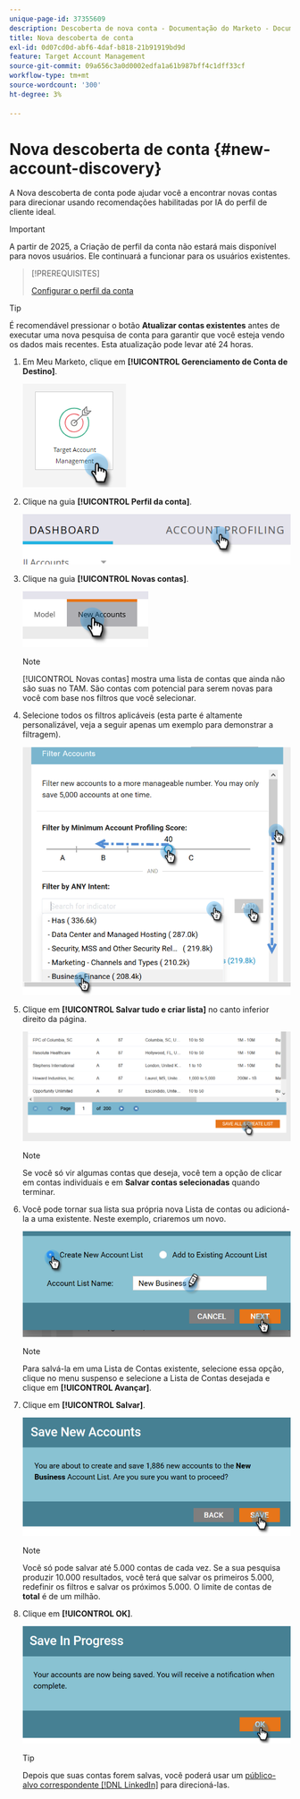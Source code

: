 ```yaml
---
unique-page-id: 37355609
description: Descoberta de nova conta - Documentação do Marketo - Documentação do produto
title: Nova descoberta de conta
exl-id: 0d07cd0d-abf6-4daf-b818-21b91919bd9d
feature: Target Account Management
source-git-commit: 09a656c3a0d0002edfa1a61b987bff4c1dff33cf
workflow-type: tm+mt
source-wordcount: '300'
ht-degree: 3%

---
```


# Nova descoberta de conta {#new-account-discovery}

A Nova descoberta de conta pode ajudar você a encontrar novas contas para direcionar usando recomendações habilitadas por IA do perfil de cliente ideal.

>[!IMPORTANT]
>
>A partir de 2025, a Criação de perfil da conta não estará mais disponível para novos usuários. Ele continuará a funcionar para os usuários existentes.

>[!PREREQUISITES]
>
>[Configurar o perfil da conta](/help/marketo/product-docs/target-account-management/account-profiling/setting-up-account-profiling.md)

>[!TIP]
>
>É recomendável pressionar o botão **Atualizar contas existentes** antes de executar uma nova pesquisa de conta para garantir que você esteja vendo os dados mais recentes. Esta atualização pode levar até 24 horas.

1. Em Meu Marketo, clique em **[!UICONTROL Gerenciamento de Conta de Destino]**.

   ![](assets/new-account-discovery-1.png)

1. Clique na guia **[!UICONTROL Perfil da conta]**.

   ![](assets/two-2.png)

1. Clique na guia **[!UICONTROL Novas contas]**.

   ![](assets/three-1.png)

   >[!NOTE]
   >
   >[!UICONTROL Novas contas] mostra uma lista de contas que ainda não são suas no TAM. São contas com potencial para serem novas para você com base nos filtros que você selecionar.

1. Selecione todos os filtros aplicáveis (esta parte é altamente personalizável, veja a seguir apenas um exemplo para demonstrar a filtragem).

   ![](assets/four-1.png)

1. Clique em **[!UICONTROL Salvar tudo e criar lista]** no canto inferior direito da página.

   ![](assets/five-1.png)

   >[!NOTE]
   >
   >Se você só vir algumas contas que deseja, você tem a opção de clicar em contas individuais e em **Salvar contas selecionadas** quando terminar.

1. Você pode tornar sua lista sua própria nova Lista de contas ou adicioná-la a uma existente. Neste exemplo, criaremos um novo.

   ![](assets/six-1.png)

   >[!NOTE]
   >
   >Para salvá-la em uma Lista de Contas existente, selecione essa opção, clique no menu suspenso e selecione a Lista de Contas desejada e clique em **[!UICONTROL Avançar]**.

1. Clique em **[!UICONTROL Salvar]**.

   ![](assets/seven-1.png)

   >[!NOTE]
   >
   >Você só pode salvar até 5.000 contas de cada vez. Se a sua pesquisa produzir 10.000 resultados, você terá que salvar os primeiros 5.000, redefinir os filtros e salvar os próximos 5.000. O limite de contas de **total** é de um milhão.

1. Clique em **[!UICONTROL OK]**.

   ![](assets/eight.png)

   >[!TIP]
   >
   >Depois que suas contas forem salvas, você poderá usar um [público-alvo correspondente [!DNL LinkedIn]](/help/marketo/product-docs/target-account-management/target/create-an-account-matched-audience-on-linkedin.md) para direcioná-las.
